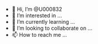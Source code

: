 - 👋 Hi, I’m @U000832
- 👀 I’m interested in ...
- 🌱 I’m currently learning ...
- 💞️ I’m looking to collaborate on ...
- 📫 How to reach me ...

<!---
U000832/U000832 is a ✨ special ✨ repository because its `README.md` (this file) appears on your GitHub profile.
You can click the Preview link to take a look at your changes.
--->
